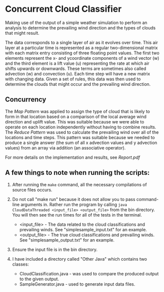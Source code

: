 # Concurrent Cloud Classifier

Making use of the output of a simple weather simulation to perform an analysis to determine the prevailing wind direction and the types of clouds that might result.

The data corresponds to a single layer of air as it evolves over time. This air layer at a particular time is represented as a regular two-dimensional matrix with each matrix entry consisting of three floating point values. The first two elements represent the x- and ycoordinate components of a wind vector (w) and the third element is a lift value (u) representing the rate at which air shifts upwards or downwards. These terms are sometimes also called advection (w) and convection (u). Each time step will have a new matrix with changing data. Given a set of rules, this data was then used to determine the clouds that might occur and the prevailing wind direction.


## Concurrency 

The *Map Pattern* was applied to assign the type of cloud that is likely to form in that location based on a comparison of the local average wind direction and uplift value. This was suitable because we were able to operate on each location independently without having to combine results. The *Reduce Pattern* was used to calculate the prevailing wind over all of the locations and time steps. This pattern was suitable because we needed to produce a single answer (the sum of all x advection values and y advection values) from an array via addition (an associative operator).

For more details on the implementation and results, see *Report.pdf*


## A few things to note when running the scripts:

1. After running the ```make``` command, all the necessary compilations of source files occurs.

2. Do not call "make run" because it does not allow you to pass command-line arguments in. Rather run the program by calling ```java CloudDataThreaded <input_file> <output_file>``` from the bin directory. You will then see the run times for all of the tests in the terminal.

	* \<input_file> - The data related to the cloud classifications and prevailing winds. See "simplesample_input.txt" for an example.
	* \<output_file> - The true cloud classifications and prevailing winds. See "simplesample_output.txt" for an example.

3. Ensure the input file is in the bin directory.

4. I have included a directory called "Other Java" which contains two classes:

	* CloudClassification.java - was used to compare the produced output to the given output.
	* SampleGenerator.java - used to generate input data files.
